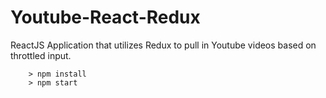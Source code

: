 # Youtube-React-Redux

ReactJS Application that utilizes Redux to pull in Youtube videos based on throttled input.

```
	> npm install
	> npm start
```